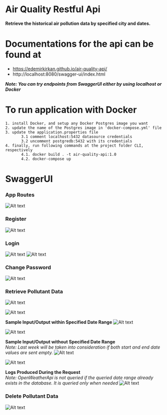 # Air Quality Restful Api

**Retrieve the historical air pollution data by specified city and dates.**

# Documentations for the api can be found at
- https://edemirkirkan.github.io/air-quality-api/
- http://localhost:8080/swagger-ui/index.html

***Note: You can try endpoints from SwaggerUI either by using localhost or Docker***

# To run application with Docker
    1. install Docker, and setup any Docker Postgres image you want
    2. update the name of the Postgres image in 'docker-compose.yml' file
    3. update the application.properties file
           3.1 comment localhost:5432 datasource credentials  
           3.2 uncomment postgredb:5432 with its credentials
    4. finally, run following commands at the project folder CLI, respectively
           4.1. docker build . -t air-quality-api:1.0
           4.2. docker-compose up
           
# SwaggerUI

### App Routes
![Alt text](./src/main/resources/static/images/full_page.png?raw=true "full_page")

### Register
![Alt text](./src/main/resources/static/images/register.png?raw=true "register")

### Login
![Alt text](./src/main/resources/static/images/login_1.png?raw=true "login_1")
![Alt text](./src/main/resources/static/images/login_2.png?raw=true "login_2")

### Change Password
![Alt text](./src/main/resources/static/images/password.png?raw=true "password")

### Retrieve Pollutant Data
![Alt text](./src/main/resources/static/images/pollution_1.png?raw=true "pollution_1")

![Alt text](./src/main/resources/static/images/pollution_2.png?raw=true "pollution_2")
 
**Sample Input/Output within Specified Date Range**
![Alt text](./src/main/resources/static/images/pollution_5.png?raw=true "pollution_5")

![Alt text](./src/main/resources/static/images/pollution_6.png?raw=true "pollution_6")

**Sample Input/Output without Specified Date Range**<br>
*Note: Last week will be taken into consideration if both start and end date values are sent empty.*
![Alt text](./src/main/resources/static/images/pollution_3.png?raw=true "pollution_3")

![Alt text](./src/main/resources/static/images/pollution_4.png?raw=true "pollution_4")

**Logs Produced During the Request**<br>
*Note: OpenWeatherApi is not queried if the queried date range already exists in the database. It is queried only when needed* 
![Alt text](./src/main/resources/static/images/pollution_7.png?raw=true "pollution_7")

### Delete Pollutant Data
![Alt text](./src/main/resources/static/images/delete.png?raw=true "delete")
